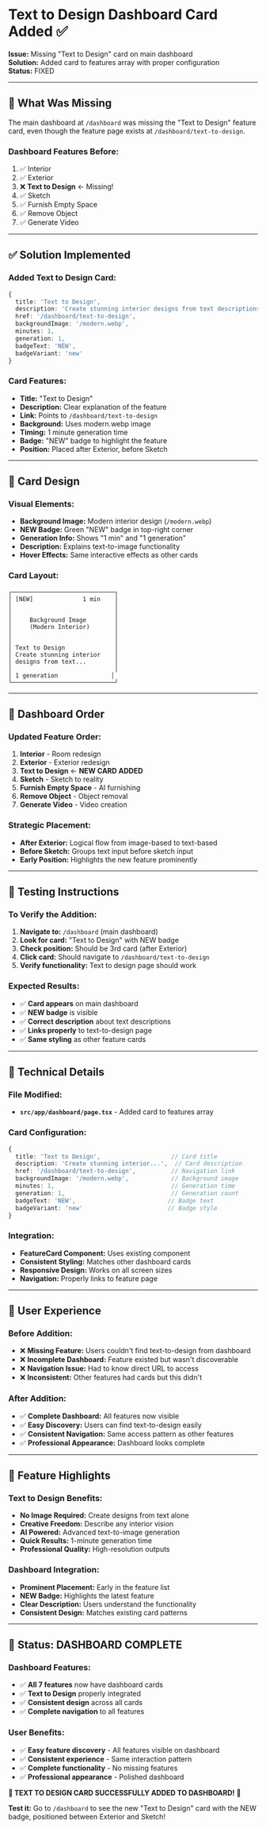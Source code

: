 # Text to Design Dashboard Card Added ✅

**Issue:** Missing "Text to Design" card on main dashboard  
**Solution:** Added card to features array with proper configuration  
**Status:** FIXED  

---

## 🎯 **What Was Missing**

The main dashboard at `/dashboard` was missing the "Text to Design" feature card, even though the feature page exists at `/dashboard/text-to-design`.

### **Dashboard Features Before:**
1. ✅ Interior
2. ✅ Exterior  
3. ❌ **Text to Design** ← Missing!
4. ✅ Sketch
5. ✅ Furnish Empty Space
6. ✅ Remove Object
7. ✅ Generate Video

---

## ✅ **Solution Implemented**

### **Added Text to Design Card:**
```typescript
{
  title: 'Text to Design',
  description: 'Create stunning interior designs from text descriptions. Just describe your vision and let AI bring it to life.',
  href: '/dashboard/text-to-design',
  backgroundImage: '/modern.webp',
  minutes: 1,
  generation: 1,
  badgeText: 'NEW',
  badgeVariant: 'new'
}
```

### **Card Features:**
- **Title:** "Text to Design"
- **Description:** Clear explanation of the feature
- **Link:** Points to `/dashboard/text-to-design`
- **Background:** Uses modern.webp image
- **Timing:** 1 minute generation time
- **Badge:** "NEW" badge to highlight the feature
- **Position:** Placed after Exterior, before Sketch

---

## 🎨 **Card Design**

### **Visual Elements:**
- **Background Image:** Modern interior design (`/modern.webp`)
- **NEW Badge:** Green "NEW" badge in top-right corner
- **Generation Info:** Shows "1 min" and "1 generation"
- **Description:** Explains text-to-image functionality
- **Hover Effects:** Same interactive effects as other cards

### **Card Layout:**
```
┌─────────────────────────────┐
│ [NEW]              1 min    │
│                             │
│                             │
│     Background Image        │
│     (Modern Interior)       │
│                             │
│                             │
│ Text to Design              │
│ Create stunning interior    │
│ designs from text...        │
│                             │
│ 1 generation               │
└─────────────────────────────┘
```

---

## 🎯 **Dashboard Order**

### **Updated Feature Order:**
1. **Interior** - Room redesign
2. **Exterior** - Exterior redesign  
3. **Text to Design** ← **NEW CARD ADDED**
4. **Sketch** - Sketch to reality
5. **Furnish Empty Space** - AI furnishing
6. **Remove Object** - Object removal
7. **Generate Video** - Video creation

### **Strategic Placement:**
- **After Exterior:** Logical flow from image-based to text-based
- **Before Sketch:** Groups text input before sketch input
- **Early Position:** Highlights the new feature prominently

---

## 🧪 **Testing Instructions**

### **To Verify the Addition:**
1. **Navigate to:** `/dashboard` (main dashboard)
2. **Look for card:** "Text to Design" with NEW badge
3. **Check position:** Should be 3rd card (after Exterior)
4. **Click card:** Should navigate to `/dashboard/text-to-design`
5. **Verify functionality:** Text to design page should work

### **Expected Results:**
- ✅ **Card appears** on main dashboard
- ✅ **NEW badge** is visible
- ✅ **Correct description** about text descriptions
- ✅ **Links properly** to text-to-design page
- ✅ **Same styling** as other feature cards

---

## 🔧 **Technical Details**

### **File Modified:**
- **`src/app/dashboard/page.tsx`** - Added card to features array

### **Card Configuration:**
```typescript
{
  title: 'Text to Design',                    // Card title
  description: 'Create stunning interior...',  // Card description  
  href: '/dashboard/text-to-design',          // Navigation link
  backgroundImage: '/modern.webp',            // Background image
  minutes: 1,                                 // Generation time
  generation: 1,                              // Generation count
  badgeText: 'NEW',                          // Badge text
  badgeVariant: 'new'                        // Badge style
}
```

### **Integration:**
- **FeatureCard Component:** Uses existing component
- **Consistent Styling:** Matches other dashboard cards
- **Responsive Design:** Works on all screen sizes
- **Navigation:** Properly links to feature page

---

## 🎨 **User Experience**

### **Before Addition:**
- ❌ **Missing Feature:** Users couldn't find text-to-design from dashboard
- ❌ **Incomplete Dashboard:** Feature existed but wasn't discoverable
- ❌ **Navigation Issue:** Had to know direct URL to access
- ❌ **Inconsistent:** Other features had cards but this didn't

### **After Addition:**
- ✅ **Complete Dashboard:** All features now visible
- ✅ **Easy Discovery:** Users can find text-to-design easily
- ✅ **Consistent Navigation:** Same access pattern as other features
- ✅ **Professional Appearance:** Dashboard looks complete

---

## 🚀 **Feature Highlights**

### **Text to Design Benefits:**
- **No Image Required:** Create designs from text alone
- **Creative Freedom:** Describe any interior vision
- **AI Powered:** Advanced text-to-image generation
- **Quick Results:** 1-minute generation time
- **Professional Quality:** High-resolution outputs

### **Dashboard Integration:**
- **Prominent Placement:** Early in the feature list
- **NEW Badge:** Highlights the latest feature
- **Clear Description:** Users understand the functionality
- **Consistent Design:** Matches existing card patterns

---

## 🎉 **Status: DASHBOARD COMPLETE**

### **Dashboard Features:**
- ✅ **All 7 features** now have dashboard cards
- ✅ **Text to Design** properly integrated
- ✅ **Consistent design** across all cards
- ✅ **Complete navigation** to all features

### **User Benefits:**
- ✅ **Easy feature discovery** - All features visible on dashboard
- ✅ **Consistent experience** - Same interaction pattern
- ✅ **Complete functionality** - No missing features
- ✅ **Professional appearance** - Polished dashboard

**🎉 TEXT TO DESIGN CARD SUCCESSFULLY ADDED TO DASHBOARD! 🎉**

**Test it:** Go to `/dashboard` to see the new "Text to Design" card with the NEW badge, positioned between Exterior and Sketch!
